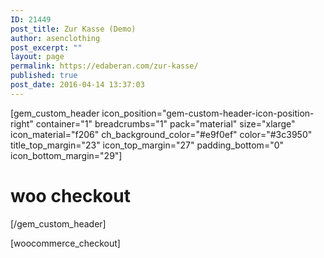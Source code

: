 ```yaml
---
ID: 21449
post_title: Zur Kasse (Demo)
author: asenclothing
post_excerpt: ""
layout: page
permalink: https://edaberan.com/zur-kasse/
published: true
post_date: 2016-04-14 13:37:03
---
```

[gem_custom_header icon_position="gem-custom-header-icon-position-right" container="1" breadcrumbs="1" pack="material" size="xlarge" icon_material="f206" ch_background_color="#e9f0ef" color="#3c3950" title_top_margin="23" icon_top_margin="27" padding_bottom="0" icon_bottom_margin="29"]
<h1>woo <span class="light">checkout</span></h1>
[/gem_custom_header]

[woocommerce_checkout]